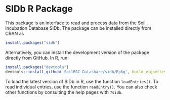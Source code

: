 # SIDb R Package
This package is an interface to read and process data from the Soil Incubation Database SIDb. 
The package can be installed directly from CRAN as
```R
install.packages("sidb")
```

Alternatively, you can install the development version of the package directly from GitHub. In R, run:
```R
install.packages("devtools")
devtools::install_github('SoilBGC-Datashare/sidb/Rpkg', build_vignettes = TRUE)
```

To load the latest version of SIDb in R, use the function `loadEntries()`. To read individual entries, use the function `readEntry()`. You can also check other functions by consulting the help pages with `?sidb`.

